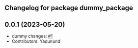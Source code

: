 ## Changelog for package dummy_package

0.0.1 (2023-05-20)
------------------
* dummy changes: [#1](https://github.com/yadunund/md2rst)
* Contributors: Yadunund
